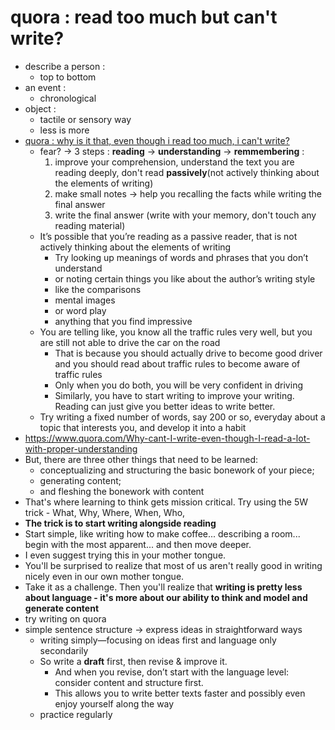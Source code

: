 # quora : read too much but can't write?

- describe a person :
     - top to bottom
- an event :
     - chronological
- object :
     - tactile or sensory way
     - less is more
- [quora : why is it that, even though i read too much, i can't write?](https://www.quora.com/Why-is-it-that-even-though-I-read-too-much-I-can-t-write)
     - fear? -> 3 steps : **reading** -> **understanding** -> **remmembering** :
          1. improve your comprehension, understand the text you are reading deeply, don't read **passively**(not actively thinking about the elements of writing)
          2. make small notes -> help you recalling the facts while writing the final answer
          3. write the final answer (write with your memory, don't touch any reading material)
     - It’s possible that you’re reading as a passive reader, that is not actively thinking about the elements of writing
          - Try looking up meanings of words and phrases that you don’t understand
          - or noting certain things you like about the author’s writing style
          - like the comparisons
          - mental images
          - or word play
          - anything that you find impressive
     - You are telling like, you know all the traffic rules very well, but you are still not able to drive the car on the road
          - That is because you should actually drive to become good driver and you should read about traffic rules to become aware of traffic rules
          - Only when you do both, you will be very confident in driving
          - Similarly, you have to start writing to improve your writing. Reading can just give you better ideas to write better.
     - Try writing a fixed number of words, say 200 or so, everyday about a topic that interests you, and develop it into a habit
- https://www.quora.com/Why-cant-I-write-even-though-I-read-a-lot-with-proper-understanding
- But, there are three other things that need to be learned:
     - conceptualizing and structuring the basic bonework of your piece;
     - generating content;
     - and fleshing the bonework with content
- That's where learning to think gets mission critical. Try using the 5W trick - What, Why, Where, When, Who,
- **The trick is to start writing alongside reading**
- Start simple, like writing how to make coffee... describing a room... begin with the most apparent... and then move deeper.
- I even suggest trying this in your mother tongue.
- You'll be surprised to realize that most of us aren't really good in writing nicely even in our own mother tongue.
- Take it as a challenge. Then you'll realize that **writing is pretty less about language - it's more about our ability to think and model and generate content**
- try writing on quora
- simple sentence structure -> express ideas in straightforward ways
     - writing simply—focusing on ideas first and language only secondarily
     - So write a **draft** first, then revise & improve it.
          - And when you revise, don’t start with the language level: consider content and structure first.
          - This allows you to write better texts faster and possibly even enjoy yourself along the way
     - practice regularly
